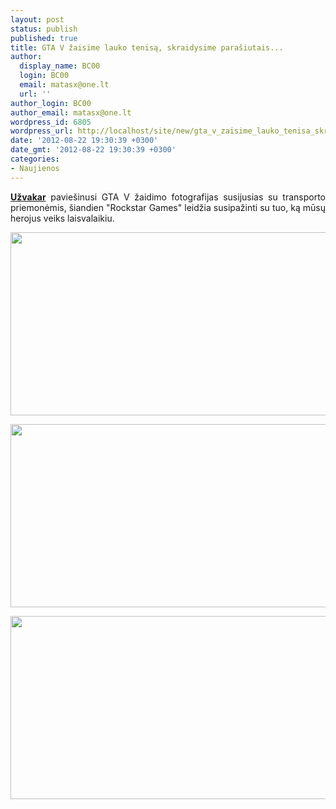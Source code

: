 ```yaml
---
layout: post
status: publish
published: true
title: GTA V žaisime lauko tenisą, skraidysime parašiutais...
author:
  display_name: BC00
  login: BC00
  email: matasx@one.lt
  url: ''
author_login: BC00
author_email: matasx@one.lt
wordpress_id: 6805
wordpress_url: http://localhost/site/new/gta_v_zaisime_lauko_tenisa_skraidysime_parasiutais/
date: '2012-08-22 19:30:39 +0300'
date_gmt: '2012-08-22 19:30:39 +0300'
categories:
- Naujienos
---
```

<p style="text-align: justify;">
	<a href="http://www.technews.lt/naujiena/n/a/i_gta_v_sugris_ne_tik_dviraciai_bet_ir_naikintuvai.html"><strong>Užvakar</strong></a> pavie&scaron;inusi GTA V žaidimo fotografijas susijusias su transporto priemonėmis, &scaron;iandien &quot;Rockstar Games&quot; leidžia susipažinti su tuo, ką mūsų herojus veiks laisvalaikiu.</p>
<p>
	<a href="http://technews.lt/userfiles/V-6-1280.jpg"><img alt="" src="http://technews.lt/userfiles/V-6-1280.jpg" style="width: 520px; height: 293px;" /></a></p>
<p>
	<a href="http://technews.lt/userfiles/V-7-1280.jpg"><img alt="" src="http://technews.lt/userfiles/V-7-1280.jpg" style="width: 520px; height: 293px;" /></a></p>
<p>
	<a href="http://technews.lt/userfiles/V-8-1280.jpg"><img alt="" src="http://technews.lt/userfiles/V-8-1280.jpg" style="width: 520px; height: 293px;" /></a></p>
